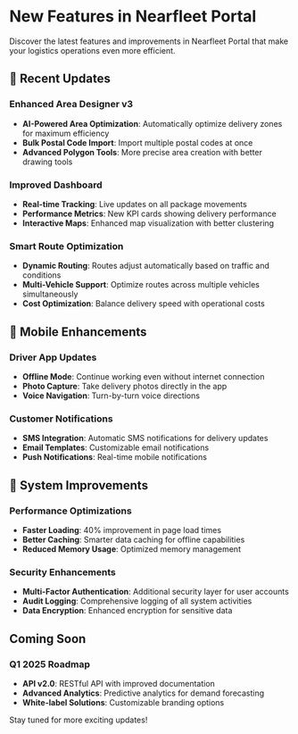 # New Features in Nearfleet Portal

Discover the latest features and improvements in Nearfleet Portal that make your logistics operations even more efficient.

## 🚀 Recent Updates

### Enhanced Area Designer v3
- **AI-Powered Area Optimization**: Automatically optimize delivery zones for maximum efficiency
- **Bulk Postal Code Import**: Import multiple postal codes at once
- **Advanced Polygon Tools**: More precise area creation with better drawing tools

### Improved Dashboard
- **Real-time Tracking**: Live updates on all package movements
- **Performance Metrics**: New KPI cards showing delivery performance
- **Interactive Maps**: Enhanced map visualization with better clustering

### Smart Route Optimization
- **Dynamic Routing**: Routes adjust automatically based on traffic and conditions
- **Multi-Vehicle Support**: Optimize routes across multiple vehicles simultaneously
- **Cost Optimization**: Balance delivery speed with operational costs

## 📱 Mobile Enhancements

### Driver App Updates
- **Offline Mode**: Continue working even without internet connection
- **Photo Capture**: Take delivery photos directly in the app
- **Voice Navigation**: Turn-by-turn voice directions

### Customer Notifications
- **SMS Integration**: Automatic SMS notifications for delivery updates
- **Email Templates**: Customizable email notifications
- **Push Notifications**: Real-time mobile notifications

## 🔧 System Improvements

### Performance Optimizations
- **Faster Loading**: 40% improvement in page load times
- **Better Caching**: Smarter data caching for offline capabilities
- **Reduced Memory Usage**: Optimized memory management

### Security Enhancements
- **Multi-Factor Authentication**: Additional security layer for user accounts
- **Audit Logging**: Comprehensive logging of all system activities
- **Data Encryption**: Enhanced encryption for sensitive data

## Coming Soon

### Q1 2025 Roadmap
- **API v2.0**: RESTful API with improved documentation
- **Advanced Analytics**: Predictive analytics for demand forecasting
- **White-label Solutions**: Customizable branding options

Stay tuned for more exciting updates!